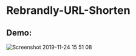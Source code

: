 # Rebrandly-URL-Shorten
## Demo:
![Screenshot 2019-11-24 15 51 08](https://user-images.githubusercontent.com/35850688/69493227-49a9b080-0ed2-11ea-9120-2f4dc4eb4cec.png)
